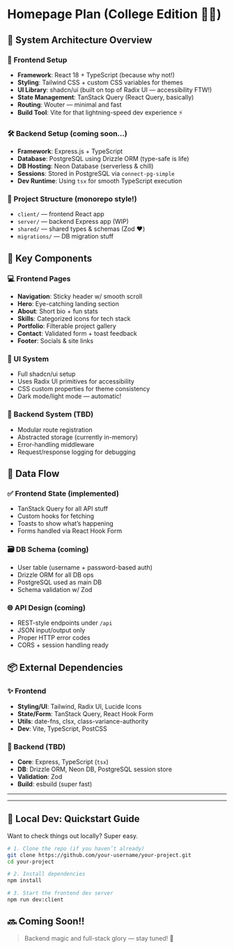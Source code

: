 # Homepage Plan (College Edition 🧑‍💻)

## 🚀 System Architecture Overview

### 🎨 Frontend Setup
- **Framework**: React 18 + TypeScript (because why not!)
- **Styling**: Tailwind CSS + custom CSS variables for themes
- **UI Library**: shadcn/ui (built on top of Radix UI — accessibility FTW!)
- **State Management**: TanStack Query (React Query, basically)
- **Routing**: Wouter — minimal and fast
- **Build Tool**: Vite for that lightning-speed dev experience ⚡

### 🛠️ Backend Setup (coming soon...)
- **Framework**: Express.js + TypeScript
- **Database**: PostgreSQL using Drizzle ORM (type-safe is life)
- **DB Hosting**: Neon Database (serverless & chill)
- **Sessions**: Stored in PostgreSQL via `connect-pg-simple`
- **Dev Runtime**: Using `tsx` for smooth TypeScript execution

### 📁 Project Structure (monorepo style!)
- `client/` — frontend React app
- `server/` — backend Express app (WIP)
- `shared/` — shared types & schemas (Zod ❤️)
- `migrations/` — DB migration stuff

## 🧩 Key Components

### 💻 Frontend Pages
- **Navigation**: Sticky header w/ smooth scroll
- **Hero**: Eye-catching landing section
- **About**: Short bio + fun stats
- **Skills**: Categorized icons for tech stack
- **Portfolio**: Filterable project gallery
- **Contact**: Validated form + toast feedback
- **Footer**: Socials & site links

### 🧱 UI System
- Full shadcn/ui setup
- Uses Radix UI primitives for accessibility
- CSS custom properties for theme consistency
- Dark mode/light mode — automatic!

### 🧠 Backend System (TBD)
- Modular route registration
- Abstracted storage (currently in-memory)
- Error-handling middleware
- Request/response logging for debugging

## 🔄 Data Flow

### ✅ Frontend State (implemented)
- TanStack Query for all API stuff
- Custom hooks for fetching
- Toasts to show what’s happening
- Forms handled via React Hook Form

### 🗃️ DB Schema (coming)
- User table (username + password-based auth)
- Drizzle ORM for all DB ops
- PostgreSQL used as main DB
- Schema validation w/ Zod

### 🌐 API Design (coming)
- REST-style endpoints under `/api`
- JSON input/output only
- Proper HTTP error codes
- CORS + session handling ready

## 📦 External Dependencies

### ✨ Frontend
- **Styling/UI**: Tailwind, Radix UI, Lucide Icons
- **State/Form**: TanStack Query, React Hook Form
- **Utils**: date-fns, clsx, class-variance-authority
- **Dev**: Vite, TypeScript, PostCSS

### 🧪 Backend (TBD)
- **Core**: Express, TypeScript (`tsx`)
- **DB**: Drizzle ORM, Neon DB, PostgreSQL session store
- **Validation**: Zod
- **Build**: esbuild (super fast)

---

---

## 🧪 Local Dev: Quickstart Guide

Want to check things out locally? Super easy.

```bash
# 1. Clone the repo (if you haven’t already)
git clone https://github.com/your-username/your-project.git
cd your-project

# 2. Install dependencies
npm install

# 3. Start the frontend dev server
npm run dev:client
```


## 🔜 Coming Soon!!

> Backend magic and full-stack glory — stay tuned! 🎉
